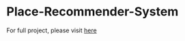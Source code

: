 # Place-Recommender-System

For full project, please visit [here](https://github.com/hailey0huong/places-recommender-system)
